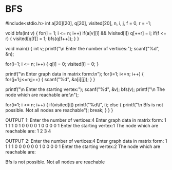 # BFS
#include<stdio.h>
int a[20][20], q[20], visited[20], n, i, j, f = 0, r = -1;

void bfs(int v) {
 for(i = 1; i <= n; i++)
 if(a[v][i] && !visited[i])
 q[++r] = i;
 if(f <= r) {
 visited[q[f]] = 1;
 bfs(q[f++]);
 }
}

void main() {
 int v;
 printf("\n Enter the number of vertices:");
 scanf("%d", &n);
 
 for(i=1; i <= n; i++) {
 q[i] = 0;
 visited[i] = 0;
 }
 
 printf("\n Enter graph data in matrix form:\n");
 for(i=1; i<=n; i++) {
 for(j=1;j<=n;j++) {
 scanf("%d", &a[i][j]);
 }
 }
 
 printf("\n Enter the starting vertex:");
 scanf("%d", &v);
 bfs(v);
 printf("\n The node which are reachable are:\n");
 
 for(i=1; i <= n; i++) {
 if(visited[i])
 printf("%d\t", i);
 else {
 printf("\n Bfs is not possible. Not all nodes are reachable");
 break;
 }
 }
}

OUTPUT 1:
Enter the number of vertices:4
Enter graph data in matrix form:
1 1 1 1
0 1 0 0
0 0 1 0
0 0 0 1
Enter the starting vertex:1
The node which are reachable are:
1	2	3	4	

OUTPUT 2:
Enter the number of vertices:4
Enter graph data in matrix form:
1 1 1 1
0 0 0 0
0 0 1 0
0 0 0 1
Enter the starting vertex:2
The node which are reachable are:

 Bfs is not possible. Not all nodes are reachable
